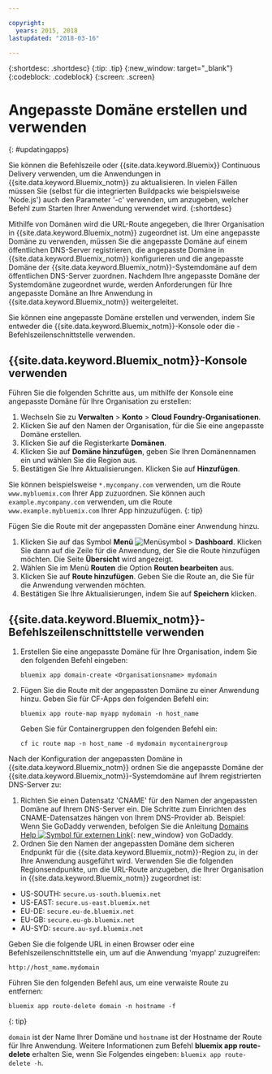 ```yaml
---

copyright:
  years: 2015, 2018
lastupdated: "2018-03-16"

---
```


{:shortdesc: .shortdesc}
{:tip: .tip}
{:new_window: target="_blank"}
{:codeblock: .codeblock}
{:screen: .screen}

# Angepasste Domäne erstellen und verwenden
{: #updatingapps}

Sie können die Befehlszeile oder {{site.data.keyword.Bluemix}} Continuous Delivery verwenden, um die Anwendungen in {{site.data.keyword.Bluemix_notm}} zu aktualisieren. In vielen Fällen müssen Sie (selbst für die integrierten Buildpacks wie beispielsweise 'Node.js') auch den Parameter '-c' verwenden, um anzugeben, welcher Befehl zum Starten Ihrer Anwendung verwendet wird.
{:shortdesc}

Mithilfe von Domänen wird die URL-Route angegeben, die Ihrer Organisation in {{site.data.keyword.Bluemix_notm}} zugeordnet ist. Um eine angepasste Domäne zu verwenden, müssen Sie die angepasste Domäne auf einem öffentlichen DNS-Server registrieren, die angepasste Domäne in {{site.data.keyword.Bluemix_notm}} konfigurieren und die angepasste Domäne der {{site.data.keyword.Bluemix_notm}}-Systemdomäne auf dem öffentlichen DNS-Server zuordnen. Nachdem Ihre angepasste Domäne der Systemdomäne zugeordnet wurde, werden Anforderungen für Ihre angepasste Domäne an Ihre Anwendung in {{site.data.keyword.Bluemix_notm}} weitergeleitet.

Sie können eine angepasste Domäne erstellen und verwenden, indem Sie entweder die {{site.data.keyword.Bluemix_notm}}-Konsole oder die -Befehlszeilenschnittstelle verwenden.

## {{site.data.keyword.Bluemix_notm}}-Konsole verwenden

Führen Sie die folgenden Schritte aus, um mithilfe der Konsole eine angepasste Domäne für Ihre Organisation zu erstellen:

1. Wechseln Sie zu **Verwalten** &gt; **Konto** &gt; **Cloud Foundry-Organisationen**.
2. Klicken Sie auf den Namen der Organisation, für die Sie eine angepasste Domäne erstellen.
3. Klicken Sie auf die Registerkarte **Domänen**.
4. Klicken Sie auf **Domäne hinzufügen**, geben Sie Ihren Domänennamen ein und wählen Sie die Region aus.
5. Bestätigen Sie Ihre Aktualisierungen. Klicken Sie auf **Hinzufügen**. 

Sie können beispielsweise `*.mycompany.com` verwenden, um die Route `www.mybluemix.com` Ihrer App zuzuordnen. Sie können auch `example.mycompany.com` verwenden, um die Route `www.example.mybluemix.com` Ihrer App hinzuzufügen.
{: tip}

Fügen Sie die Route mit der angepassten Domäne einer Anwendung hinzu.

1. Klicken Sie auf das Symbol **Menü** ![Menüsymbol](../icons/icon_hamburger.svg) &gt; **Dashboard**. Klicken Sie dann auf die Zeile für die Anwendung, der Sie die Route hinzufügen möchten. Die Seite **Übersicht** wird angezeigt.
2. Wählen Sie im Menü **Routen** die Option **Routen bearbeiten** aus.
3. Klicken Sie auf **Route hinzufügen**. Geben Sie die Route an, die Sie für die Anwendung verwenden möchten.
4. Bestätigen Sie Ihre Aktualisierungen, indem Sie auf **Speichern** klicken.

## {{site.data.keyword.Bluemix_notm}}-Befehlszeilenschnittstelle verwenden

1. Erstellen Sie eine angepasste Domäne für Ihre Organisation, indem Sie den folgenden Befehl eingeben:

   ```
   bluemix app domain-create <Organisationsname> mydomain
   ```

2. Fügen Sie die Route mit der angepassten Domäne zu einer Anwendung hinzu. Geben Sie für CF-Apps den folgenden Befehl ein:

   ```
   bluemix app route-map myapp mydomain -n host_name

   ```

   Geben Sie für Containergruppen den folgenden Befehl ein:

   ```
   cf ic route map -n host_name -d mydomain mycontainergroup

   ```

Nach der Konfiguration der angepassten Domäne in {{site.data.keyword.Bluemix_notm}} ordnen Sie die angepasste Domäne der {{site.data.keyword.Bluemix_notm}}-Systemdomäne auf Ihrem registrierten DNS-Server zu:

1. Richten Sie einen Datensatz 'CNAME' für den Namen der angepassten Domäne auf Ihrem DNS-Server ein. Die Schritte zum Einrichten des CNAME-Datensatzes hängen von Ihrem DNS-Provider ab. Beispiel: Wenn Sie GoDaddy verwenden, befolgen Sie die Anleitung [Domains Help ![Symbol für externen Link](../icons/launch-glyph.svg "Symbol für externen Link")](https://www.godaddy.com/help/add-a-cname-record-19236){: new_window} von GoDaddy.
2. Ordnen Sie den Namen der angepassten Domäne dem sicheren Endpunkt für die {{site.data.keyword.Bluemix_notm}}-Region zu, in der Ihre Anwendung ausgeführt wird. Verwenden Sie die folgenden Regionsendpunkte, um die URL-Route anzugeben, die Ihrer Organisation in {{site.data.keyword.Bluemix_notm}} zugeordnet ist:

  * US-SOUTH: `secure.us-south.bluemix.net`
  * US-EAST: `secure.us-east.bluemix.net`
  * EU-DE: `secure.eu-de.bluemix.net`
  * EU-GB: `secure.eu-gb.bluemix.net`
  * AU-SYD: `secure.au-syd.bluemix.net`

Geben Sie die folgende URL in einen Browser oder eine Befehlszeilenschnittstelle ein, um auf die Anwendung 'myapp' zuzugreifen:

```
http://host_name.mydomain

```

Führen Sie den folgenden Befehl aus, um eine verwaiste Route zu entfernen:

```
bluemix app route-delete domain -n hostname -f

```
{: tip}

`domain` ist der Name Ihrer Domäne und `hostname` ist der Hostname der Route für Ihre Anwendung. Weitere Informationen zum Befehl **bluemix app route-delete** erhalten Sie, wenn Sie Folgendes eingeben: `bluemix app route-delete -h`.

